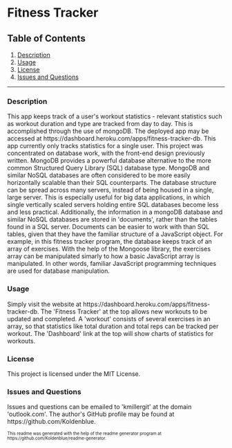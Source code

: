 # Fitness Tracker



## Table of Contents

1. <a href="#description">Description</a>
2. <a href="#usage">Usage</a>
3. <a href="#license">License</a>
4. <a href="#questions">Issues and Questions</a>
<hr><h3 id='description'>Description</h3>
This app keeps track of a user's workout statistics - relevant statistics such as workout duration and type are tracked from day to day. This is accomplished through the use of mongoDB. The deployed app may be accessed at https://dashboard.heroku.com/apps/fitness-tracker-db. This app currently only tracks statistics for a single user. This project was concentrated on database work, with the front-end design previously written. MongoDB provides a powerful database alternative to the more common Structured Query Library (SQL) database type. MongoDB and similar NoSQL databases are often considered to be more easily horizontally scalable than their SQL counterparts. The database structure can be spread across many servers, instead of being housed in a single, large server. This is especially useful for big data applications, in which single vertically scaled servers holding entire SQL databases become less and less practical. Additionally, the information in a mongoDB database and similar NoSQL databases are stored in 'documents', rather than the tables found in a SQL server. Documents can be easier to work with than SQL tables, given that they have the familiar structure of a JavaScript object. For example, in this fitness tracker program, the database keeps track of an array of exercises. With the help of the Mongoose library, the exercises array can be manipulated simarly to how a basic JavaScript array is manipulated. In other words, familiar JavaScript programming techniques are used for database manipulation. 

<h3 id='usage'>Usage</h3>
Simply visit the website at https://dashboard.heroku.com/apps/fitness-tracker-db. The 'Fitness Tracker' at the top allows new workouts to be updated and completed. A 'workout' consists of several exercises in an array, so that statistics like total duration and total reps can be tracked per workout. The 'Dashboard' link at the top will show charts of statistics for workouts.

<h3 id='license'>License</h3>
This project is licensed under the MIT License.

<h3 id='questions'>Issues and Questions</h3>
Issues and questions can be emailed to 'kmillergit' at the domain 'outlook.com'. The author's GitHub profile may be found at https://github.com/Koldenblue.<p><sub><sup>This readme was generated with the help of the readme generator program at https://github.com/Koldenblue/readme-generator.</sup></sub></p>
